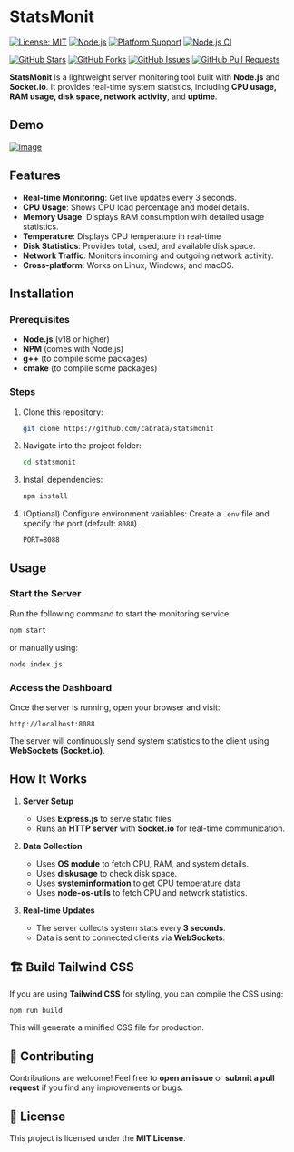 # StatsMonit

[![License: MIT](https://img.shields.io/github/license/cabrata/statsmonit)](LICENSE)
[![Node.js](https://img.shields.io/badge/Node.js->=18.x-brightgreen.svg)](https://nodejs.org/)
[![Platform Support](https://img.shields.io/badge/platform-linux%20|%20windows%20|%20macos-lightgrey)](#features)
[![Node.js CI](https://github.com/cabrata/statsmonit/actions/workflows/nodejs.yml/badge.svg)](https://github.com/cabrata/statsmonit/actions/workflows/nodejs.yml)

[![GitHub Stars](https://img.shields.io/github/stars/cabrata/statsmonit?style=social)](https://github.com/cabrata/statsmonit/stargazers)
[![GitHub Forks](https://img.shields.io/github/forks/cabrata/statsmonit?style=social)](https://github.com/cabrata/statsmonit/network/members)
[![GitHub Issues](https://img.shields.io/github/issues/cabrata/statsmonit)](https://github.com/cabrata/statsmonit/issues)
[![GitHub Pull Requests](https://img.shields.io/github/issues-pr/cabrata/statsmonit)](https://github.com/cabrata/statsmonit/pulls)

**StatsMonit** is a lightweight server monitoring tool built with **Node.js** and **Socket.io**. It provides real-time system statistics, including **CPU usage, RAM usage, disk space, network activity**, and **uptime**.

## Demo
[![Image](https://api.microlink.io/?url=https%3A%2F%2Fmonitor.kanata.web.id&amp;screenshot=true&amp;meta=false&amp;embed=screenshot.url&amp;overlay.browser=dark&amp;waitForTimeout=30000&amp;overlay.background=linear-gradient(90deg%2C%20%23FF9A8B%200%25%2C%20%23FF6A88%2055%25%2C%20%23FF99AC%20100%25))](https://monitor.kanata.web.id)


## Features

- **Real-time Monitoring**: Get live updates every 3 seconds.
- **CPU Usage**: Shows CPU load percentage and model details.
- **Memory Usage**: Displays RAM consumption with detailed usage statistics.
- **Temperature**: Displays CPU temperature in real-time 
- **Disk Statistics**: Provides total, used, and available disk space.
- **Network Traffic**: Monitors incoming and outgoing network activity.
- **Cross-platform**: Works on Linux, Windows, and macOS.

## Installation

### Prerequisites
- **Node.js** (v18 or higher)
- **NPM** (comes with Node.js)
- **g++** (to compile some packages)
- **cmake** (to compile some packages)

### Steps
1. Clone this repository:
   ```bash
   git clone https://github.com/cabrata/statsmonit
   ```

2. Navigate into the project folder:

   ```bash
   cd statsmonit
   ```
3. Install dependencies:

   ```bash
   npm install
   ```
4. (Optional) Configure environment variables:
   Create a `.env` file and specify the port (default: `8088`).

   ```env
   PORT=8088
   ```

## Usage

### Start the Server

Run the following command to start the monitoring service:

```bash
npm start
```

or manually using:

```bash
node index.js
```

### Access the Dashboard

Once the server is running, open your browser and visit:

```
http://localhost:8088
```

The server will continuously send system statistics to the client using **WebSockets (Socket.io)**.

## How It Works

1. **Server Setup**

   * Uses **Express.js** to serve static files.
   * Runs an **HTTP server** with **Socket.io** for real-time communication.

2. **Data Collection**

   * Uses **OS module** to fetch CPU, RAM, and system details.
   * Uses **diskusage** to check disk space.
   * Uses **systeminformation** to get CPU temperature data
   * Uses **node-os-utils** to fetch CPU and network statistics.

3. **Real-time Updates**

   * The server collects system stats every **3 seconds**.
   * Data is sent to connected clients via **WebSockets**.

## 🏗 Build Tailwind CSS

If you are using **Tailwind CSS** for styling, you can compile the CSS using:

```bash
npm run build
```

This will generate a minified CSS file for production.

## 🤝 Contributing

Contributions are welcome! Feel free to **open an issue** or **submit a pull request** if you find any improvements or bugs.

## 📜 License

This project is licensed under the **MIT License**.
